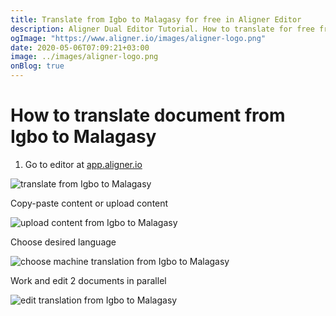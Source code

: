 ```yaml
---
title: Translate from Igbo to Malagasy for free in Aligner Editor
description: Aligner Dual Editor Tutorial. How to translate for free from Igbo to Malagasy. Aligner is multilingual document management platform. 
ogImage: "https://www.aligner.io/images/aligner-logo.png"
date: 2020-05-06T07:09:21+03:00
image: ../images/aligner-logo.png
onBlog: true
---
```


# How to translate document from Igbo to Malagasy

1. Go to editor at [app.aligner.io](https://app.aligner.io "Aligner App web page")

![translate from Igbo to Malagasy](../aligner-blank-editor.png "translate from Igbo to Malagasy")

Copy-paste content or upload content

![upload content from Igbo to Malagasy](../aligner-uploaded-document.png "upload content from Igbo to Malagasy")

Choose desired language

![choose machine translation from Igbo to Malagasy](../aligner-language-dropdown.png "choose machine translation from Igbo to Malagasy")

Work and edit 2 documents in parallel

![edit translation from Igbo to Malagasy](../aligner-double-sitded-editor.png "edit translation from Igbo to Malagasy")

